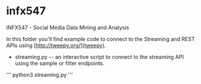 # infx547
INFX547 - Social Media Data Mining and Analysis

In this folder you'll find example code to connect to the Streaming and REST
  APIs using [http://tweepy.org/](tweepy).

* streaming.py -- an interactive script to connect to the streaming API using
  the sample or filter endpoints.

'''
python3 streaming.py
'''

